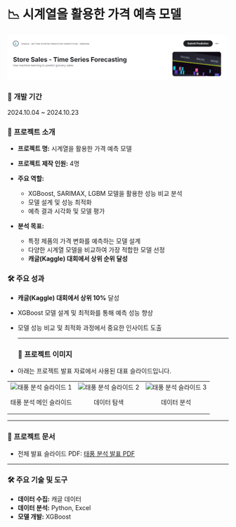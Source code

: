 # 📉  시계열을 활용한 가격 예측 모델
<img src="./kaggle.png" alt="시계열 분석 " width="800">

### 📅 **개발 기간**  
2024.10.04 ~ 2024.10.23

### 🌟 **프로젝트 소개**  
- **프로젝트 명:** 시계열을 활용한 가격 예측 모델  
- **프로젝트 제작 인원:** 4명

- **주요 역할:**  
  - XGBoost, SARIMAX, LGBM 모델을 활용한 성능 비교 분석  
  - 모델 설계 및 성능 최적화  
  - 예측 결과 시각화 및 모델 평가

- **분석 목표:**  
  - 특정 제품의 가격 변화를 예측하는 모델 설계  
  - 다양한 시계열 모델을 비교하여 가장 적합한 모델 선정  
  - **캐글(Kaggle) 대회에서 상위 순위 달성**


### 🛠 **주요 성과**    
- **캐글(Kaggle) 대회에서 상위 10%** 달성
- XGBoost 모델 설계 및 최적화를 통해 예측 성능 향상
- 모델 성능 비교 및 최적화 과정에서 중요한 인사이트 도출  
  
  ---
  ### 🌟 프로젝트 이미지
- 아래는 프로젝트 발표 자료에서 사용된 대표 슬라이드입니다.
<table align="center">
  <tr>
    <td align="center">
      <img src="./태풍.png" alt="태풍 분석 슬라이드 1" width="400">
      <p>태풍 분석 메인 슬라이드</p>
    </td>
    <td align="center">
      <img src="./태풍분석1.png" alt="태풍 분석 슬라이드 2" width="400">
      <p>데이터 탐색</p>
    </td>
    <td align="center">
      <img src="./태풍분석2.png" alt="태풍 분석 슬라이드 3" width="400">
      <p>데이터 분석</p>
    </td>
  </tr>
</table>


---

### 🔗 프로젝트 문서
- 전체 발표 슬라이드 PDF: [태풍 분석 발표 PDF](./태풍_분석.pdf)

---

### 🛠 주요 기술 및 도구
- **데이터 수집:** 캐글 데이터  
- **데이터 분석:** Python, Excel
- **모델 개발:** XGBoost


